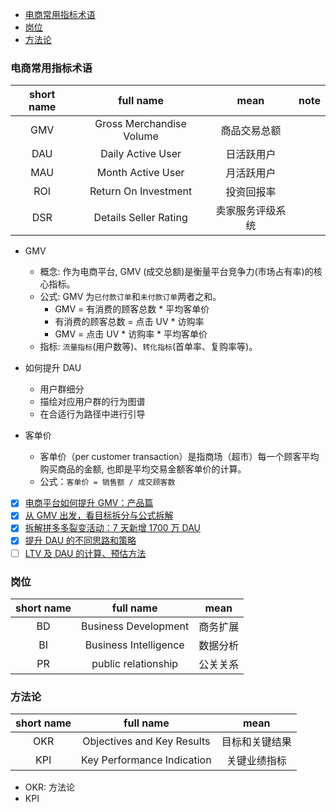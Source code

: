 <!--
abbrlink: kb3tez6q
-->

- [电商常用指标术语](#电商常用指标术语)
- [岗位](#岗位)
- [方法论](#方法论)

### 电商常用指标术语

| short name |        full name         |       mean       | note  |
| :--------: | :----------------------: | :--------------: | :---: |
|    GMV     | Gross Merchandise Volume |   商品交易总额   |       |
|    DAU     |    Daily Active User     |    日活跃用户    |       |
|    MAU     |    Month Active User     |    月活跃用户    |       |
|    ROI     |   Return On Investment   |    投资回报率    |       |
|    DSR     |  Details Seller Rating   | 卖家服务评级系统 |       |

* GMV
  * 概念: 作为电商平台, GMV (成交总额)是衡量平台竞争力(市场占有率)的核心指标。
  * 公式: GMV 为`已付款订单`和`未付款订单`两者之和。
    * GMV = 有消费的顾客总数 * 平均客单价
    * 有消费的顾客总数 = 点击 UV * 访购率
    * GMV = 点击 UV * 访购率 * 平均客单价
  * 指标: `流量指标`(用户数等)、`转化指标`(首单率、复购率等)。

* 如何提升 DAU
  * 用户群细分
  * 描绘对应用户群的行为图谱
  * 在合适行为路径中进行引导

* 客单价
  * 客单价（per customer transaction）是指商场（超市）每一个顾客平均购买商品的金额, 也即是平均交易金额客单价的计算。
  * 公式：`客单价 = 销售额 / 成交顾客数`

- [x] [电商平台如何提升 GMV：产品篇](http://www.woshipm.com/pd/766707.html)
- [x] [从 GMV 出发，看目标拆分与公式拆解](http://www.woshipm.com/operate/4000572.html)
- [x] [拆解拼多多裂变活动：7 天新增 1700 万 DAU](http://www.woshipm.com/operate/2951693.html)
- [x] [提升 DAU 的不同思路和策略](http://www.woshipm.com/operate/2739697.html)
- [ ] [LTV 及 DAU 的计算、预估方法](http://www.woshipm.com/operate/4091166.html)

### 岗位

| short name |       full name       |   mean   |
| :--------: | :-------------------: | :------: |
|     BD     | Business Development  | 商务扩展 |
|     BI     | Business Intelligence | 数据分析 |
|     PR     |  public relationship  | 公关关系 |

### 方法论

| short name |         full name          |      mean      |
| :--------: | :------------------------: | :------------: |
|    OKR     | Objectives and Key Results | 目标和关键结果 |
|    KPI     | Key Performance Indication |  关键业绩指标  |

* OKR: 方法论
* KPI
